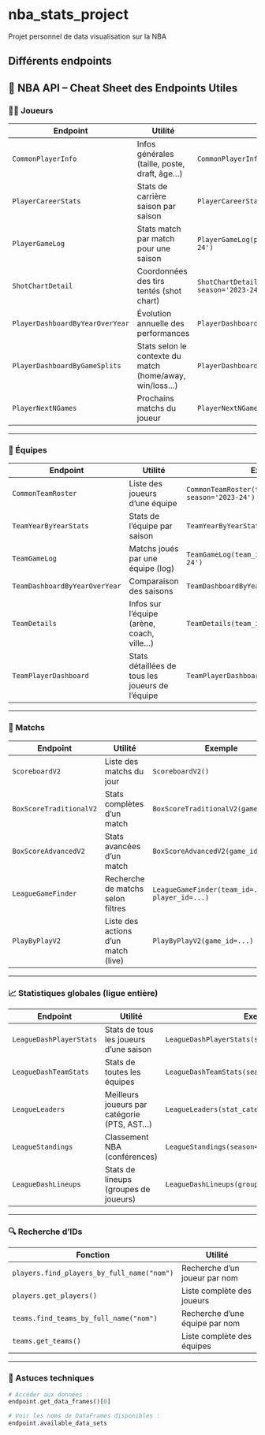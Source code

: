 # nba_stats_project
Projet personnel de data visualisation sur la NBA

## Différents endpoints

## 🏀 NBA API – Cheat Sheet des Endpoints Utiles

### 🧍‍♂️ Joueurs

| Endpoint | Utilité | Exemple |
|----------|---------|---------|
| `CommonPlayerInfo` | Infos générales (taille, poste, draft, âge…) | `CommonPlayerInfo(player_id=...)` |
| `PlayerCareerStats` | Stats de carrière saison par saison | `PlayerCareerStats(player_id=...)` |
| `PlayerGameLog` | Stats match par match pour une saison | `PlayerGameLog(player_id=..., season='2023-24')` |
| `ShotChartDetail` | Coordonnées des tirs tentés (shot chart) | `ShotChartDetail(player_id=..., team_id=..., season='2023-24')` |
| `PlayerDashboardByYearOverYear` | Évolution annuelle des performances | `PlayerDashboardByYearOverYear(player_id=...)` |
| `PlayerDashboardByGameSplits` | Stats selon le contexte du match (home/away, win/loss…) | `PlayerDashboardByGameSplits(player_id=...)` |
| `PlayerNextNGames` | Prochains matchs du joueur | `PlayerNextNGames(player_id=...)` |

---

### 🏀 Équipes

| Endpoint | Utilité | Exemple |
|----------|---------|---------|
| `CommonTeamRoster` | Liste des joueurs d’une équipe | `CommonTeamRoster(team_id=..., season='2023-24')` |
| `TeamYearByYearStats` | Stats de l’équipe par saison | `TeamYearByYearStats(team_id=...)` |
| `TeamGameLog` | Matchs joués par une équipe (log) | `TeamGameLog(team_id=..., season='2023-24')` |
| `TeamDashboardByYearOverYear` | Comparaison des saisons | `TeamDashboardByYearOverYear(team_id=...)` |
| `TeamDetails` | Infos sur l’équipe (arène, coach, ville…) | `TeamDetails(team_id=...)` |
| `TeamPlayerDashboard` | Stats détaillées de tous les joueurs de l’équipe | `TeamPlayerDashboard(team_id=...)` |

---

### 📅 Matchs

| Endpoint | Utilité | Exemple |
|----------|---------|---------|
| `ScoreboardV2` | Liste des matchs du jour | `ScoreboardV2()` |
| `BoxScoreTraditionalV2` | Stats complètes d’un match | `BoxScoreTraditionalV2(game_id=...)` |
| `BoxScoreAdvancedV2` | Stats avancées d’un match | `BoxScoreAdvancedV2(game_id=...)` |
| `LeagueGameFinder` | Recherche de matchs selon filtres | `LeagueGameFinder(team_id=..., player_id=...)` |
| `PlayByPlayV2` | Liste des actions d’un match (live) | `PlayByPlayV2(game_id=...)` |

---

### 📈 Statistiques globales (ligue entière)

| Endpoint | Utilité | Exemple |
|----------|---------|---------|
| `LeagueDashPlayerStats` | Stats de tous les joueurs d’une saison | `LeagueDashPlayerStats(season='2023-24')` |
| `LeagueDashTeamStats` | Stats de toutes les équipes | `LeagueDashTeamStats(season='2023-24')` |
| `LeagueLeaders` | Meilleurs joueurs par catégorie (PTS, AST…) | `LeagueLeaders(stat_category_abbreviation='PTS')` |
| `LeagueStandings` | Classement NBA (conférences) | `LeagueStandings(season='2023-24')` |
| `LeagueDashLineups` | Stats de lineups (groupes de joueurs) | `LeagueDashLineups(group_quantity=5)` |

---

### 🔍 Recherche d’IDs

| Fonction | Utilité |
|----------|---------|
| `players.find_players_by_full_name("nom")` | Recherche d’un joueur par nom |
| `players.get_players()` | Liste complète des joueurs |
| `teams.find_teams_by_full_name("nom")` | Recherche d’une équipe par nom |
| `teams.get_teams()` | Liste complète des équipes |

---

### 🔧 Astuces techniques

```python
# Accéder aux données :
endpoint.get_data_frames()[0]

# Voir les noms de DataFrames disponibles :
endpoint.available_data_sets
